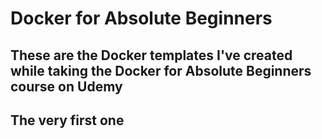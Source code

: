 # Docker for Absolute Beginners
These are the Docker templates I've created while taking the Docker for Absolute Beginners course on Udemy
---------
## The very first one
